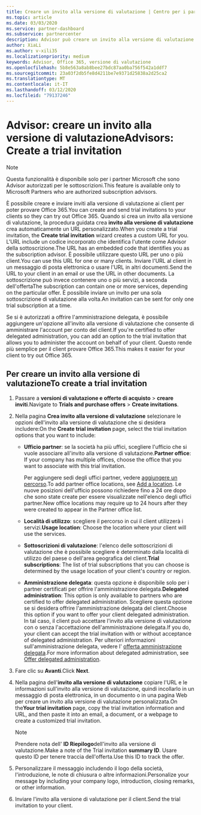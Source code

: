 ```yaml
---
title: Creare un invito alla versione di valutazione | Centro per i partner
ms.topic: article
ms.date: 03/03/2020
ms.service: partner-dashboard
ms.subservice: partnercenter
description: Advisor può creare un invito alla versione di valutazione nel centro per i partner
author: XiaLi
ms.author: v-xili35
ms.localizationpriority: medium
keywords: Advisor, Office 365, versione di valutazione
ms.openlocfilehash: 5b8e563a8ab8bee27bdc87aa0ba756f542a1ddf7
ms.sourcegitcommit: 23a03f2db5fe8d4211be7e9371d25838a2d25ca2
ms.translationtype: MT
ms.contentlocale: it-IT
ms.lasthandoff: 03/12/2020
ms.locfileid: "79137246"
---
```

# <a name="advisors-create-a-trial-invitation"></a><span data-ttu-id="3205c-104">Advisor: creare un invito alla versione di valutazione</span><span class="sxs-lookup"><span data-stu-id="3205c-104">Advisors: Create a trial invitation</span></span>

> [!NOTE]
> <span data-ttu-id="3205c-105">Questa funzionalità è disponibile solo per i partner Microsoft che sono Advisor autorizzati per le sottoscrizioni.</span><span class="sxs-lookup"><span data-stu-id="3205c-105">This feature is available only to Microsoft Partners who are authorized subscription advisors.</span></span> 

<span data-ttu-id="3205c-106">È possibile creare e inviare inviti alla versione di valutazione ai client per poter provare Office 365.</span><span class="sxs-lookup"><span data-stu-id="3205c-106">You can create and send trial invitations to your clients so they can try out Office 365.</span></span> <span data-ttu-id="3205c-107">Quando si crea un invito alla versione di valutazione, la procedura guidata crea **invito alla versione di valutazione** crea automaticamente un URL personalizzato.</span><span class="sxs-lookup"><span data-stu-id="3205c-107">When you create a trial invitation, the **Create trial invitation** wizard creates a custom URL for you.</span></span> <span data-ttu-id="3205c-108">L'URL include un codice incorporato che identifica l'utente come Advisor della sottoscrizione.</span><span class="sxs-lookup"><span data-stu-id="3205c-108">The URL has an embedded code that identifies you as the subscription advisor.</span></span> <span data-ttu-id="3205c-109">È possibile utilizzare questo URL per uno o più client.</span><span class="sxs-lookup"><span data-stu-id="3205c-109">You can use this URL for one or many clients.</span></span> <span data-ttu-id="3205c-110">Inviare l'URL al client in un messaggio di posta elettronica o usare l'URL in altri documenti.</span><span class="sxs-lookup"><span data-stu-id="3205c-110">Send the URL to your client in an email or use the URL in other documents.</span></span> <span data-ttu-id="3205c-111">La sottoscrizione può invece contenere uno o più servizi, a seconda dell'offerta</span><span class="sxs-lookup"><span data-stu-id="3205c-111">The subscription can contain one or more services, depending on the particular offer.</span></span> <span data-ttu-id="3205c-112">È possibile inviare un invito per una sola sottoscrizione di valutazione alla volta.</span><span class="sxs-lookup"><span data-stu-id="3205c-112">An invitation can be sent for only one trial subscription at a time.</span></span>

<span data-ttu-id="3205c-113">Se si è autorizzati a offrire l'amministrazione delegata, è possibile aggiungere un'opzione all'invito alla versione di valutazione che consente di amministrare l'account per conto del client.</span><span class="sxs-lookup"><span data-stu-id="3205c-113">If you're certified to offer delegated administration, you can add an option to the trial invitation that allows you to administer the account on behalf of your client.</span></span> <span data-ttu-id="3205c-114">Questo rende più semplice per il client provare Office 365.</span><span class="sxs-lookup"><span data-stu-id="3205c-114">This makes it easier for your client to try out Office 365.</span></span>

## <a name="to-create-a-trial-invitation"></a><span data-ttu-id="3205c-115">Per creare un invito alla versione di valutazione</span><span class="sxs-lookup"><span data-stu-id="3205c-115">To create a trial invitation</span></span>

1. <span data-ttu-id="3205c-116">Passare a **versioni di valutazione e offerte di acquisto** > **creare inviti**.</span><span class="sxs-lookup"><span data-stu-id="3205c-116">Navigate to **Trials and purchase offers** > **Create invitations**.</span></span>

2. <span data-ttu-id="3205c-117">Nella pagina **Crea invito alla versione di valutazione** selezionare le opzioni dell'invito alla versione di valutazione che si desidera includere:</span><span class="sxs-lookup"><span data-stu-id="3205c-117">On the **Create trial invitation** page, select the trial invitation options that you want to include:</span></span>

    - <span data-ttu-id="3205c-118">**Ufficio partner**: se la società ha più uffici, scegliere l'ufficio che si vuole associare all'invito alla versione di valutazione.</span><span class="sxs-lookup"><span data-stu-id="3205c-118">**Partner office**: If your company has multiple offices, choose the office that you want to associate with this trial invitation.</span></span>

        <span data-ttu-id="3205c-119">Per aggiungere sedi degli uffici partner, vedere [aggiungere un percorso](manage-locations.md).</span><span class="sxs-lookup"><span data-stu-id="3205c-119">To add partner office locations, see [Add a location](manage-locations.md).</span></span> <span data-ttu-id="3205c-120">Le nuove posizioni dell'ufficio possono richiedere fino a 24 ore dopo che sono state create per essere visualizzate nell'elenco degli uffici partner.</span><span class="sxs-lookup"><span data-stu-id="3205c-120">New office locations may require up to 24 hours after they were created to appear in the Partner office list.</span></span>

    - <span data-ttu-id="3205c-121">**Località di utilizzo**: scegliere il percorso in cui il client utilizzerà i servizi.</span><span class="sxs-lookup"><span data-stu-id="3205c-121">**Usage location**: Choose the location where your client will use the services.</span></span>
    - <span data-ttu-id="3205c-122">**Sottoscrizioni di valutazione**: l'elenco delle sottoscrizioni di valutazione che è possibile scegliere è determinato dalla località di utilizzo del paese o dell'area geografica del client.</span><span class="sxs-lookup"><span data-stu-id="3205c-122">**Trial subscriptions**: The list of trial subscriptions that you can choose is determined by the usage location of your client's country or region.</span></span>
    - <span data-ttu-id="3205c-123">**Amministrazione delegata**: questa opzione è disponibile solo per i partner certificati per offrire l'amministrazione delegata.</span><span class="sxs-lookup"><span data-stu-id="3205c-123">**Delegated administration**: This option is only available to partners who are certified to offer delegated administration.</span></span> <span data-ttu-id="3205c-124">Scegliere questa opzione se si desidera offrire l'amministrazione delegata del client.</span><span class="sxs-lookup"><span data-stu-id="3205c-124">Choose this option if you want to offer your client delegated administration.</span></span> <span data-ttu-id="3205c-125">In tal caso, il client può accettare l'invito alla versione di valutazione con o senza l'accettazione dell'amministrazione delegata.</span><span class="sxs-lookup"><span data-stu-id="3205c-125">If you do, your client can accept the trial invitation with or without acceptance of delegated administration.</span></span> <span data-ttu-id="3205c-126">Per ulteriori informazioni sull'amministrazione delegata, vedere l' [offerta amministrazione delegata](customers_revoke_admin_privileges.md).</span><span class="sxs-lookup"><span data-stu-id="3205c-126">For more information about delegated administration, see [Offer delegated administration](customers_revoke_admin_privileges.md).</span></span>

3. <span data-ttu-id="3205c-127">Fare clic su **Avanti**.</span><span class="sxs-lookup"><span data-stu-id="3205c-127">Click **Next**.</span></span>

4. <span data-ttu-id="3205c-128">Nella pagina dell'**invito alla versione di valutazione** copiare l'URL e le informazioni sull'invito alla versione di valutazione, quindi incollarlo in un messaggio di posta elettronica, in un documento o in una pagina Web per creare un invito alla versione di valutazione personalizzata.</span><span class="sxs-lookup"><span data-stu-id="3205c-128">On the**Your trial invitation** page, copy the trial invitation information and URL, and then paste it into an email, a document, or a webpage to create a customized trial invitation.</span></span>

    > [!NOTE]
    > <span data-ttu-id="3205c-129">Prendere nota dell' **ID Riepilogo**dell'invito alla versione di valutazione.</span><span class="sxs-lookup"><span data-stu-id="3205c-129">Make a note of the Trial invitation **summary ID**.</span></span> <span data-ttu-id="3205c-130">Usare questo ID per tenere traccia dell'offerta.</span><span class="sxs-lookup"><span data-stu-id="3205c-130">Use this ID to track the offer.</span></span>

5. <span data-ttu-id="3205c-131">Personalizzare il messaggio includendo il logo della società, l'introduzione, le note di chiusura o altre informazioni.</span><span class="sxs-lookup"><span data-stu-id="3205c-131">Personalize your message by including your company logo, introduction, closing remarks, or other information.</span></span>

6. <span data-ttu-id="3205c-132">Inviare l'invito alla versione di valutazione per il client.</span><span class="sxs-lookup"><span data-stu-id="3205c-132">Send the trial invitation to your client.</span></span>
